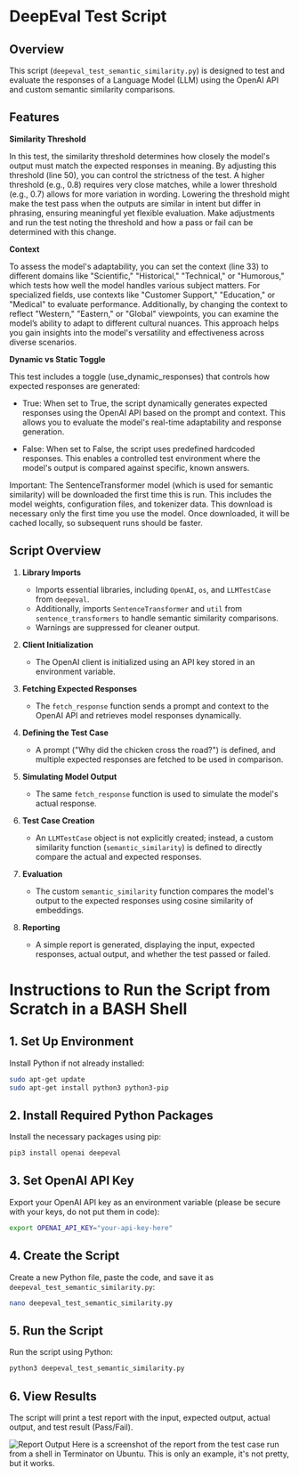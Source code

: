 # DeepEval Test Script

## Overview

This script (`deepeval_test_semantic_similarity.py`) is designed to test and evaluate the responses of a Language Model (LLM) using the OpenAI API and custom semantic similarity comparisons.

## Features
**Similarity Threshold**

In this test, the similarity threshold determines how closely the model's output must match the expected responses in meaning. By adjusting this threshold (line 50), you can control the strictness of the test. A higher threshold (e.g., 0.8) requires very close matches, while a lower threshold (e.g., 0.7) allows for more variation in wording. Lowering the threshold might make the test pass when the outputs are similar in intent but differ in phrasing, ensuring meaningful yet flexible evaluation. Make adjustments and run the test noting the threshold and how a pass or fail can be determined with this change.

**Context**

To assess the model's adaptability, you can set the context (line 33) to different domains like "Scientific," "Historical," "Technical," or "Humorous," which tests how well the model handles various subject matters. For specialized fields, use contexts like "Customer Support," "Education," or "Medical" to evaluate performance. Additionally, by changing the context to reflect "Western," "Eastern," or "Global" viewpoints, you can examine the model’s ability to adapt to different cultural nuances. This approach helps you gain insights into the model's versatility and effectiveness across diverse scenarios.

**Dynamic vs Static Toggle**

This test includes a toggle (use_dynamic_responses) that controls how expected responses are generated:

* True: When set to True, the script dynamically generates expected responses using the OpenAI API based on the prompt and context. This allows you to evaluate the model's real-time adaptability and response generation.

* False: When set to False, the script uses predefined hardcoded responses. This enables a controlled test environment where the model's output is compared against specific, known answers.

Important: The SentenceTransformer model (which is used for semantic similarity) will be downloaded the first time this is run. This includes the model weights, configuration files, and tokenizer data. This download is necessary only the first time you use the model. Once downloaded, it will be cached locally, so subsequent runs should be faster.

## Script Overview

1. **Library Imports**
   * Imports essential libraries, including `OpenAI`, `os`, and `LLMTestCase` from `deepeval`.
   * Additionally, imports `SentenceTransformer` and `util` from `sentence_transformers` to handle semantic similarity comparisons.
   * Warnings are suppressed for cleaner output.

2. **Client Initialization**
   * The OpenAI client is initialized using an API key stored in an environment variable.

3. **Fetching Expected Responses**
   * The `fetch_response` function sends a prompt and context to the OpenAI API and retrieves model responses dynamically.

4. **Defining the Test Case**
   * A prompt ("Why did the chicken cross the road?") is defined, and multiple expected responses are fetched to be used in comparison.

5. **Simulating Model Output**
   * The same `fetch_response` function is used to simulate the model's actual response.

6. **Test Case Creation**
   * An `LLMTestCase` object is not explicitly created; instead, a custom similarity function (`semantic_similarity`) is defined to directly compare the actual and expected responses.

7. **Evaluation**
   * The custom `semantic_similarity` function compares the model's output to the expected responses using cosine similarity of embeddings.

8. **Reporting**
   * A simple report is generated, displaying the input, expected responses, actual output, and whether the test passed or failed.

# Instructions to Run the Script from Scratch in a BASH Shell

## 1. Set Up Environment

Install Python if not already installed:

```bash
sudo apt-get update
sudo apt-get install python3 python3-pip
```

## 2. Install Required Python Packages

Install the necessary packages using pip:

```bash
pip3 install openai deepeval
```

## 3. Set OpenAI API Key

Export your OpenAI API key as an environment variable (please be secure with your keys, do not put them in code):

```bash
export OPENAI_API_KEY="your-api-key-here"
```

## 4. Create the Script

Create a new Python file, paste the code, and save it as `deepeval_test_semantic_similarity.py`:

```bash
nano deepeval_test_semantic_similarity.py
```

## 5. Run the Script

Run the script using Python:

```bash
python3 deepeval_test_semantic_similarity.py
```

## 6. View Results

The script will print a test report with the input, expected output, actual output, and test result (Pass/Fail).

![Report Output](https://github.com/jadm11/deepeval_test/blob/main/report.png)
Here is a screenshot of the report from the test case run from a shell in Terminator on Ubuntu. This is only an example, it's not pretty, but it works. 
